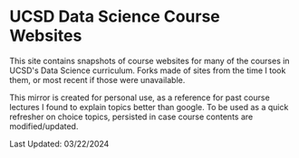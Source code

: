 # UCSD Data Science Course Websites

This site contains snapshots of course websites for many of the courses in UCSD's Data Science curriculum. Forks made of sites from the time I took them, or most recent if those were unavailable.

This mirror is created for personal use, as a reference for past course lectures I found to explain topics better than google. To be used as a quick refresher on choice topics, persisted in case course contents are modified/updated.

Last Updated: 03/22/2024